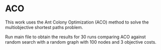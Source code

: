# ACO
This work uses the Ant Colony Optimization (ACO) method to solve the multiobjective shortest paths problem.

Run main file to obtain the results for 30 runs comparing ACO against random search with a random graph with 100 nodes and 3 objective costs.
